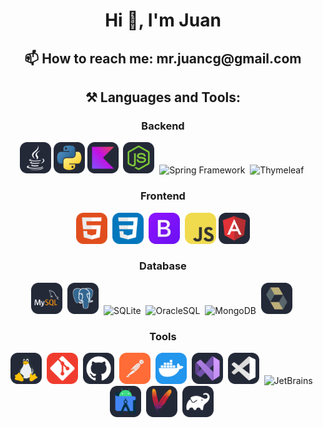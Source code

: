 <div id="header" align="center">
    <h1 align="center">Hi 👋, I'm Juan</h1>
</div>

<div align="center">
    <h2 align="center">📫 How to reach me: mr.juancg@gmail.com</h2>
</div>

<div align="center">
    <h2>⚒️ Languages and Tools:</h3>
    <div>
        <h3>Backend</h3>
        <img src="https://github.com/tandpfun/skill-icons/blob/main/icons/Java-Dark.svg" title="Java" **alt="Java" width="50" height="50"/>
        <img src="https://github.com/tandpfun/skill-icons/blob/main/icons/Python-Dark.svg" title="Python" **alt="Python" width="50" height="50"/>
        <img src="https://github.com/tandpfun/skill-icons/blob/main/icons/Kotlin-Dark.svg" title="Kotlin" alt="Kotlin" width="50" height="50"/>&nbsp;
        <img src="https://github.com/tandpfun/skill-icons/blob/main/icons/NodeJS-Dark.svg" title="NodeJS" alt="NodeJS" width="50" height="50"/>&nbsp;
        <img src="https://i.imgur.com/Y7Rp14Q.png" title="Spring Framework" alt="Spring Framework" width="50" height="50"/>&nbsp;
        <img src="https://i.imgur.com/UFaa1N6.png" title="Thymeleaf" alt="Thymeleaf" width="50" height="50"/>&nbsp;
        <h3>Frontend</h3>
        <img src="https://github.com/tandpfun/skill-icons/blob/main/icons/HTML.svg" title="HTML5" alt="HTML" width="50" height="50"/>&nbsp;
        <img src="https://github.com/tandpfun/skill-icons/blob/main/icons/CSS.svg"  title="CSS3" alt="CSS" width="50" height="50"/>&nbsp;
        <img src="https://github.com/tandpfun/skill-icons/blob/main/icons/Bootstrap.svg" title="BootStrap" alt="BootStrap" width="50" height="50"/>&nbsp;
        <img src="https://github.com/tandpfun/skill-icons/blob/main/icons/JavaScript.svg" title="JavaScript" **alt="JavaScript" width="50" height="50"/>
        <img src="https://github.com/tandpfun/skill-icons/blob/main/icons/Angular-Dark.svg" title="Angular" **alt="Angular" width="50" height="50"/>
        <h3>Database</h3>
        <img src="https://github.com/tandpfun/skill-icons/blob/main/icons/MySQL-Dark.svg" title="MySQL"  alt="MySQL" width="50" height="50"/>&nbsp;
        <img src="https://github.com/tandpfun/skill-icons/blob/main/icons/PostgreSQL-Dark.svg" title="PostgreSQL"  alt="PostgreSQL" width="50" height="50"/>&nbsp;
        <img src="https://i.imgur.com/bd414g1.png" title="SQLite"  alt="SQLite" width="50" height="50"/>&nbsp;
        <img src="https://i.imgur.com/yFkUuqA.png" title="OracleSQL"  alt="OracleSQL" width="50" height="50"/>&nbsp;
        <img src="https://i.imgur.com/GozVibx.png" title="MongoDB"  alt="MongoDB" width="50" height="50"/>&nbsp;
        <img src="https://github.com/tandpfun/skill-icons/blob/main/icons/Hibernate-Dark.svg" title="Hibernate" alt="Hibernate" width="50" height="50"/>&nbsp;
        <h3>Tools</h3>
        <img src="https://github.com/tandpfun/skill-icons/blob/main/icons/Linux-Dark.svg" title="Linux" alt="Linux" width="50" height="50"/>&nbsp;
        <img src="https://github.com/tandpfun/skill-icons/blob/main/icons/Git.svg" title="Git" alt="Git" width="50" height="50"/>&nbsp;
        <img src="https://github.com/tandpfun/skill-icons/blob/main/icons/Github-Dark.svg" title="GitHub" alt="GitHub" width="50" height="50"/>&nbsp;
        <img src="https://github.com/tandpfun/skill-icons/blob/main/icons/Postman.svg" title="Postman" alt="Postman" width="50" height="50"/>&nbsp;
        <img src="https://github.com/tandpfun/skill-icons/blob/main/icons/Docker.svg" title="Docker" alt="Docker" width="50" height="50"/>&nbsp;
        <img src="https://github.com/tandpfun/skill-icons/blob/main/icons/VisualStudio-Dark.svg" title="Vs" alt="VsC" width="50" height="50"/>&nbsp;
        <img src="https://github.com/tandpfun/skill-icons/blob/main/icons/VSCode-Dark.svg" title="VsCode" alt="VsCode" width="50" height="50"/>&nbsp;
        <img src="https://i.imgur.com/dhVjlUe.png" title="JetBrains" alt="JetBrains" width="50" height="50"/>&nbsp;
        <img src="https://github.com/tandpfun/skill-icons/blob/main/icons/AndroidStudio-Dark.svg" title="AndroidStudio" alt="AndroidStudio" width="50" height="50"/>&nbsp;
        <img src="https://github.com/tandpfun/skill-icons/blob/main/icons/Maven-Dark.svg" title="Maven" alt="Maven" width="50" height="50"/>&nbsp;
        <img src="https://github.com/tandpfun/skill-icons/blob/main/icons/Gradle-Dark.svg" title="Gradle" alt="Gradle" width="50" height="50"/>&nbsp;
    </div>

</div>

